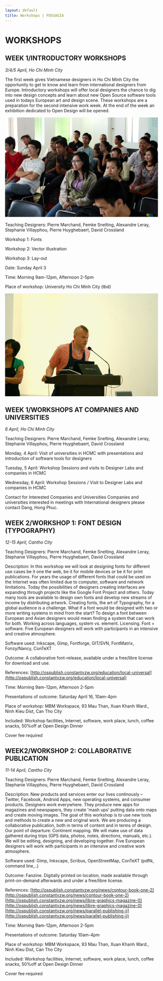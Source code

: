 ```yaml
---
layout: default
title: Workshops | FOSSASIA
---
```


# WORKSHOPS

## WEEK 1/INTRODUCTORY WORKSHOPS

*3/4/5 April, Ho Chi Minh City*

The first week gives Vietnamese designers in Ho Chi Minh City the opportunity to get to know and learn from international designers from Europe. Introductory workshops will offer local designers the chance to dig into new design concepts and learn about new Open Source software tools used in todays European art and design scene. These workshops are a preparation for the second intensive work week. At the end of the week an exhibition dedicated to Open Design will be opened.

![Group](images/group.jpg "Group")

Teaching Designers: Pierre Marchand, Femke Snelting, Alexandre Leray, Stephanie Villayphou, Pierre Huyghebaert, David Crossland

Workshop 1: Fonts

Workshop 2: Vector illustration

Workshop 3: Lay-out

Date: Sunday April 3

Time: Morning 9am-12pm, Afternoon 2-5pm

Place of workshop: University Ho Chi Minh City (tbd)

![Open Source Designer Workshop](images/opendesignevent1.jpg "Group")

## WEEK 1/WORKSHOPS AT COMPANIES AND UNIVERSITIES

*6 April, Ho Chi Minh City*

Teaching Designers: Pierre Marchand, Femke Snelting, Alexandre Leray, Stephanie Villayphou, Pierre Huyghebaert, David Crossland

Monday, 4 April: Visit of universities in HCMC with presentations and introduction of software tools for designers

Tuesday, 5 April: Workshop Sessions and visits to Designer Labs and companies in HCMC

Wednesday, 6 April: Workshop Sessions / Visit to Designer Labs and companies in HCMC

Contact for Interested Companies and Universities
Companies and universities interested in meetings with International designers please contact Dang, Hong Phuc.

## WEEK 2/WORKSHOP 1: FONT DESIGN (TYPOGRAPHY)

*12-15 April, Cantho City*

Teaching Designers: Pierre Marchand, Femke Snelting, Alexandre Leray, Stephanie Villayphou, Pierre Huyghebaert, David Crossland

Description: In this workshop we will look at designing fonts for different use cases be it one the web, be it for mobile devices or be it for print publications. For years the usage of different fonts that could be used on the Internet was often limited due to computer, software and network limitations. Today the possibilities of designers creating interfaces are expanding through projects like the Google Font Project and others. Today many tools are available to design own fonts and develop new streams of income by distributing  artwork. Creating fonts, the art of Typography, for a global audience is a challenge. What if a font would be designed with two or more writing systems in mind from the start? To design a font between European and Asian designers would mean finding a system that can work for both. Working across languages, system vs. element. Licensing. Font = software. Five European designers will work with participants in an intensive and creative atmosphere.

Software used: Inkscape, Gimp, Fontforge, GIT/SVN, FontMatrix, Fonzy/Nancy, ConTeXT

Outcome: A collaborative font-release, available under a free/libre license for download and use.

References: [http://ospublish.constantvzw.org/education/local-universal](http://ospublish.constantvzw.org/education/local-universal)

Time: Morning 9am-12pm, Afternoon 2-5pm

Presentations of outcome: Saturday April 16, 10am-4pm

Place of workshop: MBM Workspace, 93 Mau Than, Xuan Khanh Ward., Ninh Kieu Dist, Can Tho City

Included: Workshop facilities, Internet, software, work place, lunch, coffee snacks, 50%off at Open Design Dinner

Cover fee required

## WEEK2/WORKSHOP 2: COLLABORATIVE PUBLICATION

*11-14 April, Cantho City*

Teaching Designers: Pierre Marchand, Femke Snelting, Alexandre Leray, Stephanie Villayphou, Pierre Huyghebaert, David Crossland

Description: New products and services enter our lives continously – Twitter, Facebook, Android Apps, new operating systems, and consumer products. Designers work everywhere. They produce new apps for magazines and newspapers, they create 'mash ups' putting data onto maps and create moving images. The goal of this workshop is to use new tools and methods to create a new and original work. We are producing a collaborative publication, both in terms of content and in terms of design. Our point of departure: Continent mapping. We will make use of data gathered during trips (GPS data, photos, notes, directions, manuals, etc.). We will be editing, designing, and developing together. Five European designers will work with participants in an intensive and creative work atmosphere.

Software used: Gimp, Inkscape, Scribus, OpenStreetMap, ConTeXT (pdftk, command line,..)

Outcome: Fanzine. Digitally printed on location, made available through print-on-demand afterwards and under a free/libre license.

References:
[http://ospublish.constantvzw.org/news/contour-book-one-2](http://ospublish.constantvzw.org/news/contour-book-one-2)
[http://ospublish.constantvzw.org/news/libre-graphics-magazine-0](http://ospublish.constantvzw.org/news/libre-graphics-magazine-0)
[http://ospublish.constantvzw.org/news/parallel-publishing-ii](http://ospublish.constantvzw.org/news/parallel-publishing-ii)

Time: Morning 9am-12pm, Afternoon 2-5pm

Presentations of outcome: Saturday 10am-4pm

Place of workshop: MBM Workspace, 93 Mau Than, Xuan Khanh Ward., Ninh Kieu Dist, Can Tho City

Included: Workshop facilities, Internet, software, work place, lunch, coffee snacks, 50%off at Open Design Dinner

Cover fee required
